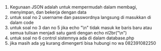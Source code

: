 1. Kegunaan JSON adalah untuk mempermudah dalam membagi, menyimpan, dan bekerja dengan data 
2. untuk soal no 2 username dan passwordnya langsung di masukkan di dalam code
3. untuk soal no 3 dan no 5 jika echo "\n" tidak masuk ke baris baru atau semua tulisan menjadi satu ganti dengan echo nl2br("\n")
4. untuk soal no 6 control sistemnya ada di dalam database.php
5. jika masih ada yg kurang dimengerti bisa hubungi no wa 082391082250


